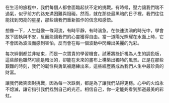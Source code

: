 在生活的旅程中，我們每個人都會面臨起伏不定的挑戰。有時候，壓力讓我們喘不過氣，似乎前方的路充滿困難與阻礙。然而，就在那些最黑暗的日子裡，我們往往能找到閃亮的星星，那些讓我們重新振作的信念和感悟。

想像一下，人生就像一條河流，有時平靜，有時湍急。在快速流淌的時光中，學會放下固執與不安，反而能讓我們的心靈獲得自由。當一道陽光照耀在水面上時，它不會因為波浪而感到害怕，反而會在每一個波動中閃爍出美麗的光彩。

每次絆倒都並非結束，而是一次寶貴的學習機會。試著將挫折視為人生的調色板，這些顏色雖然可能是暗淡的，卻能在未來的畫布上構築出獨特的風景。正是在那些艱難的時刻，我們的韌性與勇氣被磨練出來，這些經歷將成為我們人生中最珍貴的財富。

讓我們微笑面對挑戰，因為每一次跌倒，都是為了讓我們站得更穩。心中的火焰永不熄滅，讓它指引我們找到自己的光芒。相信自己，你一定能夠看到那道最美的彩虹。